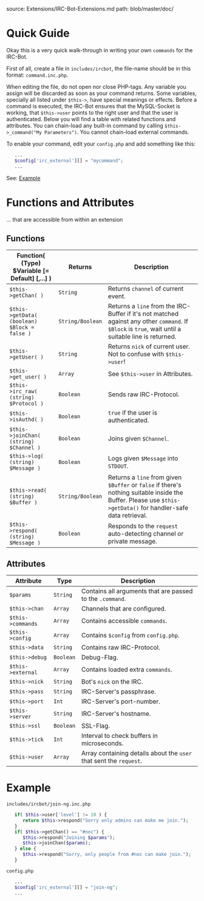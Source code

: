 source: Extensions/IRC-Bot-Extensions.md
path: blob/master/doc/

# Quick Guide

Okay this is a very quick walk-through in writing your own `commands` for the IRC-Bot.

First of all, create a file in `includes/ircbot`, the file-name should
be in this format: `command.inc.php`.

When editing the file, do not open nor close PHP-tags.
Any variable you assign will be discarded as soon as your command returns.
Some variables, specially all listed under `$this->`, have special meanings or effects.
Before a command is executed, the IRC-Bot ensures that the
MySQL-Socket is working, that `$this->user` points to the right user
and that the user is authenticated.
Below you will find a table with related functions and attributes.
You can chain-load any built-in command by calling `$this->_command("My Parameters")`.
You cannot chain-load external commands.

To enable your command, edit your `config.php` and add something like this:

```php
   ...
   $config['irc_external'][] = "mycommand";
   ...
```

See: [Example](#example)

# Functions and Attributes

... that are accessible from within an extension

## Functions

Function( (Type) $Variable [= Default] [,...] ) | Returns | Description
--- | --- | ---
`$this->getChan( )` | `String` | Returns `channel` of current event.
`$this->getData( (boolean) $Block = false )` | `String/Boolean` | Returns a `line` from the IRC-Buffer if it's not matched against any other `command`. If `$Block` is `true`, wait until a suitable line is returned.
`$this->getUser( )` | `String` | Returns `nick` of current user. Not to confuse with `$this->user`!
`$this->get_user( )` | `Array` | See `$this->user` in Attributes.
`$this->irc_raw( (string) $Protocol )` | `Boolean` | Sends raw IRC-Protocol.
`$this->isAuthd( )` | `Boolean` | `true` if the user is authenticated.
`$this->joinChan( (string) $Channel )` | `Boolean` | Joins given `$Channel`.
`$this->log( (string) $Message )` | `Boolean` | Logs given `$Message` into `STDOUT`.
`$this->read( (string) $Buffer )` | `String/Boolean` | Returns a `line` from given `$Buffer` or `false` if there's nothing suitable inside the Buffer. Please use `$this->getData()` for handler-safe data retrieval.
`$this->respond( (string) $Message )` | `Boolean` | Responds to the `request` auto-detecting channel or private message.

## Attributes

Attribute | Type | Description
--- | --- | ---
`$params` | `String` | Contains all arguments that are passed to the `.command`.
`$this->chan` | `Array` | Channels that are configured.
`$this->commands` | `Array` | Contains accessible `commands`.
`$this->config` | `Array` | Contains `$config` from `config.php`.
`$this->data` | `String` | Contains raw IRC-Protocol.
`$this->debug` | `Boolean` | Debug-Flag.
`$this->external` | `Array` | Contains loaded extra `commands`.
`$this->nick` | `String` | Bot's `nick` on the IRC.
`$this->pass` | `String` | IRC-Server's passphrase.
`$this->port` | `Int` | IRC-Server's port-number.
`$this->server` | `String` | IRC-Server's hostname.
`$this->ssl` | `Boolean` | SSL-Flag.
`$this->tick` | `Int` | Interval to check buffers in microseconds.
`$this->user` | `Array` | Array containing details about the `user` that sent the `request`.

# Example

`includes/ircbot/join-ng.inc.php`

```php
   if( $this->user['level'] != 10 ) {
      return $this->respond("Sorry only admins can make me join.");
   }
   if( $this->getChan() == "#noc") {
      $this->respond("Joining $params");
      $this->joinChan($params);
   } else {
      $this->respond("Sorry, only people from #noc can make join.");
   }
```

`config.php`

```php
   ...
   $config['irc_external'][] = "join-ng";
   ...
```
